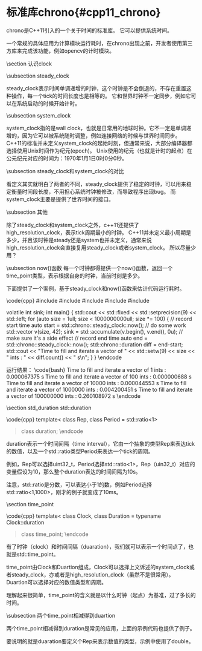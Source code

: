 标准库chrono{#cpp11_chrono}
=========================

chrono是C++11引入的一个关于时间的标准库。
它可以提供系统时间。

一个常规的具体应用为计算模块运行耗时，在chrono出现之前，开发者使用第三方库来完成该功能，例如opencv的计时模块。


\section 认识clock

\subsection steady_clock

steady_clock表示时间单调递增的时钟，这个时钟是不会倒退的，不存在重置这种操作，每一个tick的时间长度也是相等的。
它和世界时钟不一定同步，例如它可以在系统启动的时候开始计时。

\subsection system_clock

system_clock指的是wall clock，也就是日常用的地球时钟。它不一定是单调递增的，因为它可以被系统随时调整，例如连接网络的时候与世界时间同步。
C++11的标准并未定义system_clock的起始时刻，但通常来说，大部分编译器都选择使用Unix时间作为纪元(epoch)。
Unix使用的纪元（也就是计时的起点）在公元纪元对应的时间为：1970年1月1日0时0分0秒。

\subsection steady_clock和system_clock的对比

看定义其实就明白了两者的不同，steady_clock提供了稳定的时钟，可以用来稳定衡量时间段长度，不用担心系统时钟被修改，而导致程序出现bug。
而system_clock主要是提供了世界时间的接口。

\subsection 其他

除了steady_clock和system_clock之外，c++11还提供了high_resolution_clock，表示tick周期最小的时钟。
C++11并未定义最小周期是多少，并且该时钟是steady还是system也并未定义，通常来说high_resolution_clock会直接复用steady_clock或者system_clock。
所以尽量少用？

\subsection now()函数
每一个时钟都得提供一个now()函数，返回一个time_point类型，表示根据自身的时钟，当前时刻是多少。

下面提供了一个案例，基于steady_clock和now()函数来估计代码运行耗时。

\code{cpp}
#include <iostream>
#include <iomanip>
#include <vector>
#include <numeric>
#include <chrono>
 
volatile int sink;
int main()
{
    std::cout << std::fixed << std::setprecision(9) << std::left;
    for (auto size = 1ull; size < 1000000000ull; size *= 100) {
        // record start time
        auto start = std::chrono::steady_clock::now();
        // do some work
        std::vector<int> v(size, 42);
        sink = std::accumulate(v.begin(), v.end(), 0u); // make sure it's a side effect
        // record end time
        auto end = std::chrono::steady_clock::now();
        std::chrono::duration<double> diff = end-start;
        std::cout << "Time to fill and iterate a vector of " << std::setw(9)
                  << size << " ints : " << diff.count() << " s\n";
    }
}
\endcode

运行结果：
\code{bash}
Time to fill and iterate a vector of 1         ints : 0.000067375 s
Time to fill and iterate a vector of 100       ints : 0.000000688 s
Time to fill and iterate a vector of 10000     ints : 0.000044553 s
Time to fill and iterate a vector of 1000000   ints : 0.004200451 s
Time to fill and iterate a vector of 100000000 ints : 0.260108972 s
\endcode


\section std_duration std::duration

\code{cpp}
template<
    class Rep,
    class Period = std::ratio<1>
> class duration;
\endcode

duration表示一个时间间隔（time interval），它由一个抽象的类型Rep来表达tick的数值，以及一个std::ratio类型Period来表达一个tick的周期。

例如，Rep可以选择uint32_t，Period选择std::ratio<1>，Rep（uin32_t）对应的变量假设为10，那么整个duration表达的时间间隔为10s。

注意，std::ratio是分数，可以表达小于1的数，例如Period选择std::ratio<1,1000>，刚才的例子就变成了10ms。


\section time_point

\code{cpp}
template<
    class Clock,
    class Duration = typename Clock::duration
> class time_point;
\endcode

有了时钟（clock）和时间间隔（duaration），我们就可以表示一个时间点了，也就是std::time_point。

time_point由Clock和Duartion组成，Clock可以选择上文诉述的system_clock或者steady_clock，亦或者是high_resolution_clock（虽然不是很常用）。
Duartion可以选择对应的数值类型和周期。

理解起来很简单，time_point的含义就是以什么时钟（起点）为基准，过了多长的时间。

\subsection 两个time_point相减得到duartion

两个time_point相减得到duration是常见的应用，上面的示例代码也提供了例子。

要说明的就是duaration要定义个Rep来表示数值的类型，示例中使用了double。


